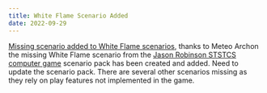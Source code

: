```yaml
---
title: White Flame Scenario Added
date: 2022-09-29
---
```

[Missing scenario added to White Flame scenarios](https://thefasastartrekuniversee-group.groups.io/g/main/files/ST:STCS%20Computer%20Version/White%20Flame%2014.scn), thanks to Meteo Archon the missing White Flame scenario from the [Jason Robinson STSTCS computer game](#games-%26-remote-play) scenario pack has been created and added. Need to update the scenario pack. There are several other scenarios missing as they rely on play features not implemented in the game.